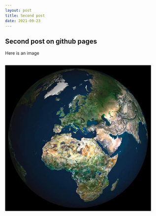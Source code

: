 ```yaml
---
layout: post
title: Second post
date: 2021-09-23
---
```


## Second post on github pages

Here is an image <br><br>

<img src="/img/earth.jpg" alt="alt text">
